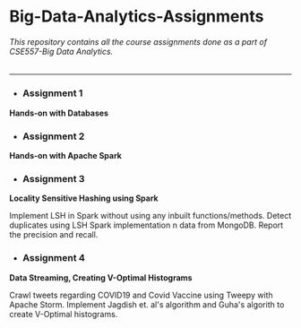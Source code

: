 # Big-Data-Analytics-Assignments
###### This repository contains all the course assignments done as a part of CSE557-Big Data Analytics.
---

- ### Assignment 1 
**Hands-on with Databases**

- ### Assignment 2 
**Hands-on with Apache Spark**

- ### Assignment 3
**Locality Sensitive Hashing using Spark**

Implement LSH in Spark without using any inbuilt functions/methods. Detect duplicates using LSH Spark implementation n data from MongoDB. Report the precision and recall.

- ### Assignment 4 
**Data Streaming, Creating V-Optimal Histograms**

Crawl tweets regarding COVID19 and Covid Vaccine using Tweepy with Apache Storm. Implement Jagdish et. al's algorithm and Guha's algorith to create V-Optimal histograms. 
